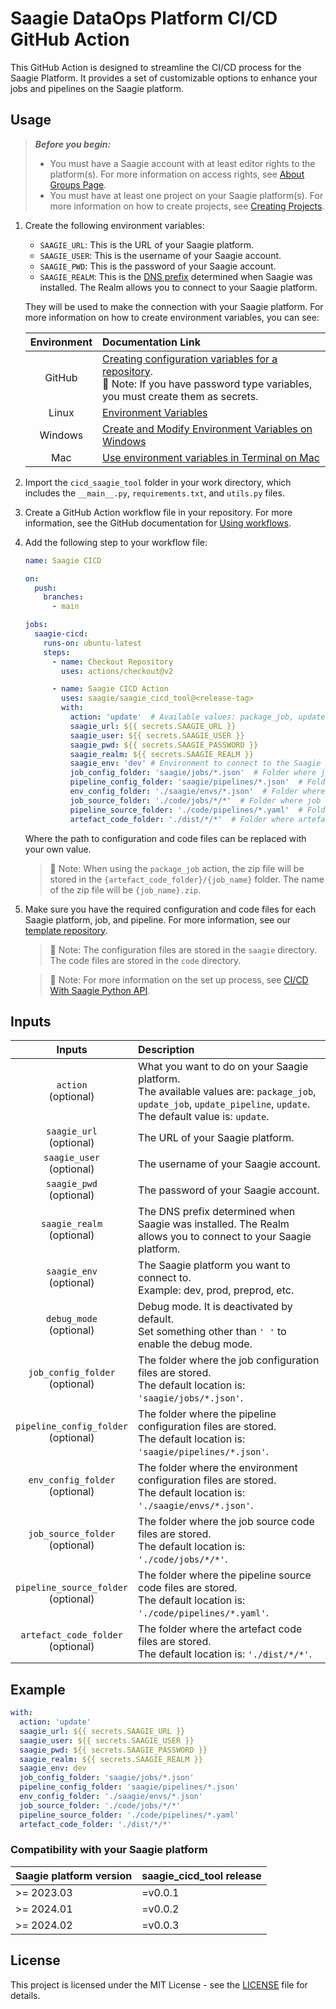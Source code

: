 # Saagie DataOps Platform CI/CD GitHub Action

This GitHub Action is designed to streamline the CI/CD process for the Saagie Platform.
It provides a set of customizable options to enhance your jobs and pipelines on the Saagie platform.


## Usage


> **_Before you begin:_**
> - You must have a Saagie account with at least editor rights to the platform(s). For more information on access rights, see [About Groups Page](https://docs.saagie.io/user/latest/data-team/security-module/about-security-module#security-groups). 
> - You must have at least one project on your Saagie platform(s). For more information on how to create projects, see [Creating Projects](https://docs.saagie.io/user/latest/data-team/projects-module/projects/managing-projects#projects-create).

1. Create the following environment variables:
    - `SAAGIE_URL`: This is the URL of your Saagie platform.
    - `SAAGIE_USER`: This is the username of your Saagie account.
    - `SAAGIE_PWD`: This is the password of your Saagie account.
    - `SAAGIE_REALM`: This is the [DNS prefix](https://docs.saagie.io/user/latest/admin/installation/system-requirements#install-sysreq-dns-entry) determined when Saagie was installed. The Realm allows you to connect to your Saagie platform.

     They will be used to make the connection with your Saagie platform. For more information on how to create environment variables, you can see:

      | Environment | Documentation Link |
      | :----: | :---- |
      | GitHub | [Creating configuration variables for a repository](https://docs.github.com/en/actions/learn-github-actions/variables#creating-configuration-variables-for-a-repository). <br> :memo: Note: If you have password type variables, you must create them as secrets. |
      | Linux | [Environment Variables](https://wiki.debian.org/EnvironmentVariables) |
      | Windows | [Create and Modify Environment Variables on Windows](https://docs.oracle.com/en/database/oracle/machine-learning/oml4r/1.5.1/oread/administrative-tasks-oracle-machine-learning-r.html#GUID-DD6F9982-60D5-48F6-8270-A27EC53807D0) |
      | Mac | [Use environment variables in Terminal on Mac](https://support.apple.com/en-gb/guide/terminal/apd382cc5fa-4f58-4449-b20a-41c53c006f8f/2.13/mac/13.0) |

1. Import the `cicd_saagie_tool` folder in your work directory, which includes the `__main__.py`, `requirements.txt`, and `utils.py` files.
1. Create a GitHub Action workflow file in your repository. For more information, see the GitHub documentation for [Using workflows](https://docs.github.com/en/actions/using-workflows#creating-a-workflow-file).
1. Add the following step to your workflow file:
    ```yaml
    name: Saagie CICD
    
    on:
      push:
        branches:
          - main
    
    jobs:
      saagie-cicd:
        runs-on: ubuntu-latest
        steps:
          - name: Checkout Repository
            uses: actions/checkout@v2
    
          - name: Saagie CICD Action
            uses: saagie/saagie_cicd_tool@<release-tag>
            with:
              action: 'update'  # Available values: package_job, update_job, update_pipeline, update. Default: update
              saagie_url: ${{ secrets.SAAGIE_URL }}
              saagie_user: ${{ secrets.SAAGIE_USER }}
              saagie_pwd: ${{ secrets.SAAGIE_PASSWORD }}
              saagie_realm: ${{ secrets.SAAGIE_REALM }}
              saagie_env: 'dev' # Environment to connect to the Saagie Platform. It should be the same as the one in the env config files.
              job_config_folder: 'saagie/jobs/*.json'  # Folder where job config files are stored
              pipeline_config_folder: 'saagie/pipelines/*.json'  # Folder where pipeline config files are stored
              env_config_folder: './saagie/envs/*.json'  # Folder where env config files are stored
              job_source_folder: './code/jobs/*/*'  # Folder where job source code files are stored
              pipeline_source_folder: './code/pipelines/*.yaml'  # Folder where pipeline source code files are stored
              artefact_code_folder: './dist/*/*'  # Folder where artefact code files are stored
    ```
    Where the path to configuration and code files can be replaced with your own value.  
      
     > :memo: Note: When using the `package_job` action, the zip file will be stored in the `{artefact_code_folder}/{job_name}` folder. The name of the zip file will be `{job_name}.zip`.
1. Make sure you have the required configuration and code files for each Saagie platform, job, and pipeline. For more information, see our [template repository](https://github.com/saagie/template_cicd/tree/main).

   > :memo: Note: The configuration files are stored in the `saagie` directory. The code files are stored in the `code` directory.
   
   > :memo: Note: For more information on the set up process, see [CI/CD With Saagie Python API](https://docs.saagie.io/user/latest/developer/ci-cd/).

## Inputs

| Inputs | Description |
| :----: | :---- |
| `action` <br> (optional) | What you want to do on your Saagie platform. <br> The available values are: `package_job`, `update_job`, `update_pipeline`, `update`. <br> The default value is: `update`. |
| `saagie_url` <br> (optional) | The URL of your Saagie platform. |
| `saagie_user` <br> (optional) | The username of your Saagie account. |
| `saagie_pwd` <br> (optional) | The password of your Saagie account. |
| `saagie_realm` <br> (optional) | The DNS prefix determined when Saagie was installed. The Realm allows you to connect to your Saagie platform. |
| `saagie_env` <br> (optional) | The Saagie platform you want to connect to. <br> Example: dev, prod, preprod, etc. |
| `debug_mode` <br> (optional) | Debug mode. It is deactivated by default. <br> Set something other than `' '` to enable the debug mode. |
| `job_config_folder` <br> (optional) | The folder where the job configuration files are stored. <br> The default location is: `'saagie/jobs/*.json'`. |
| `pipeline_config_folder` <br> (optional) | The folder where the pipeline configuration files are stored. <br> The default location is: `'saagie/pipelines/*.json'`. |
| `env_config_folder` <br> (optional) | The folder where the environment configuration files are stored. <br> The default location is: `'./saagie/envs/*.json'`. |
| `job_source_folder` <br> (optional) | The folder where the job source code files are stored. <br> The default location is: `'./code/jobs/*/*'`. |
| `pipeline_source_folder` <br> (optional) | The folder where the pipeline source code files are stored. <br> The default location is: `'./code/pipelines/*.yaml'`. |
| `artefact_code_folder` <br> (optional) | The folder where the artefact code files are stored. <br> The default location is: `'./dist/*/*'`. |

## Example

```yaml
with:
  action: 'update'
  saagie_url: ${{ secrets.SAAGIE_URL }}
  saagie_user: ${{ secrets.SAAGIE_USER }}
  saagie_pwd: ${{ secrets.SAAGIE_PASSWORD }}
  saagie_realm: ${{ secrets.SAAGIE_REALM }}
  saagie_env: dev
  job_config_folder: 'saagie/jobs/*.json'
  pipeline_config_folder: 'saagie/pipelines/*.json'
  env_config_folder: './saagie/envs/*.json'
  job_source_folder: './code/jobs/*/*'
  pipeline_source_folder: './code/pipelines/*.yaml'
  artefact_code_folder: './dist/*/*'
```


### Compatibility with your Saagie platform

| **Saagie platform version** | **saagie_cicd_tool release** |
|-----------------------------|------------------------------|
| >= 2023.03                  | =v0.0.1                      |
| >= 2024.01                  | =v0.0.2                      |
| >= 2024.02                  | =v0.0.3                      |


## License

This project is licensed under the MIT License - see the [LICENSE](LICENSE) file for details.
